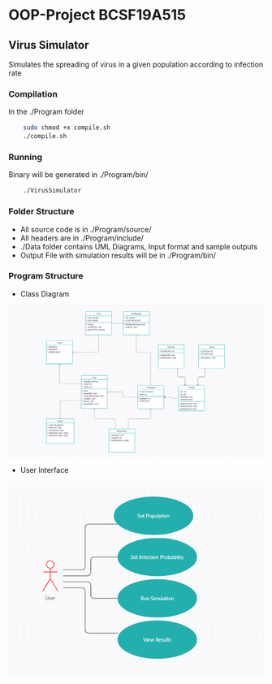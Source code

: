 # OOP-Project BCSF19A515


## Virus Simulator
Simulates the spreading of virus in a given population according to infection rate

### Compilation
In the ./Program folder
```sh
    sudo chmod +x compile.sh
    ./compile.sh
```

### Running
Binary will be generated in ./Program/bin/
```sh
    ./VirusSimulator
```

### Folder Structure
- All source code is in ./Program/source/
- All headers are in ./Program/include/
- ./Data folder contains UML Diagrams, Input format and sample outputs
- Output File with simulation results will be in ./Program/bin/

### Program Structure
- Class Diagram

![alt text](https://github.com/PAPADOXIE/OOP-Project/blob/main/Data/img/Class%20Diagram.png?raw=true)

- User Interface

![alt text](https://github.com/PAPADOXIE/OOP-Project/blob/main/Data/img/User.png?raw=true)
